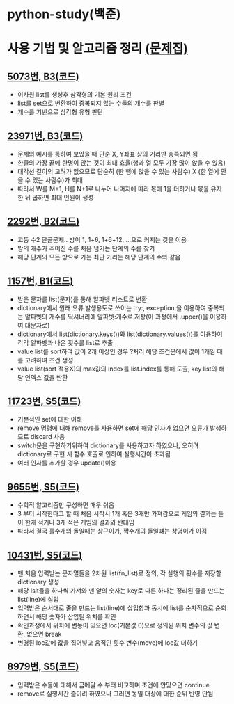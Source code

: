 # python-study(백준)

# 사용 기법 및 알고리즘 정리 [(문제집)](https://www.acmicpc.net/workbook/view/8708)

## [5073번, B3](https://www.acmicpc.net/problem/5073)[(코드)](https://github.com/iodine-oxide/python-study/blob/main/study_code_files/5073.py)
- 이차원 list를 생성후 삼각형의 기본 원리 조건
- list를 set으로 변환하여 중복되지 않는 수들의 개수를 판별
- 개수를 기반으로 삼각형 유형 판단

## [23971번, B3](https://www.acmicpc.net/problem/23971)[(코드)](https://github.com/iodine-oxide/python-study/blob/main/study_code_files/23971.py)
- 문제의 예시를 통하여 보았을 때 단순 X, Y좌표 상의 거리만 충족되면 됨
- 한줄의 가장 끝에 한명이 앉는 것이 최대 효율(행과 열 모두 가장 많이 앉을 수 있음)
- 대각선 길이의 고려가 없으므로 단순히 (한 행에 앉을 수 있는 사람수) X (한 열에 안을 수 있는 사람수)가 최대
- 따라서 W를 M+1, H를 N+1로 나누어 나머지에 따라 몫에 1을 더하거나 몫을 유지한 뒤 곱하면 최대 인원이 생성

## [2292번, B2](https://www.acmicpc.net/problem/2292)[(코드)](https://github.com/iodine-oxide/python-study/blob/main/study_code_files/2292.py)
- 고등 수2 단골문제.. 방이 1, 1+6, 1+6+12, ...으로 커지는 것을 이용
- 방의 개수가 주어진 수를 처음 넘기는 단계의 수를 찾기
- 해당 단계의 모든 방으로 가는 최단 거리는 해당 단계의 수와 같음

## [1157번, B1](https://www.acmicpc.net/problem/1157)[(코드)](https://github.com/iodine-oxide/python-study/blob/main/study_code_files/1157.py)
- 받은 문자를 list(문자)를 통해 알파벳 리스트로 변환
- dictionary에서 원래 오류 발생용도로 쓰이는 try:, exception:을 이용하여 중복되는 알파벳의 개수를 딕셔너리에 알파벳:개수로 저장(이 과정에서 .upper()을 이용하여 대문자로)
- dictionary에서 list(dictionary.keys())와 list(dictionary.values())를 이용하여 각각 알파벳과 나온 횟수를 list로 추출
- value list를 sort하여 값이 2개 이상인 경우 ?처리 해당 조건문에서 값이 1개일 때를 고려하여 조건 생성
- value list(sort 적용X)의 max값의 index를 list.index를 통해 도출, key list의 해당 인덱스 값을 반환

## [11723번, S5](https://www.acmicpc.net/problem/11723)[(코드)](https://github.com/iodine-oxide/python-study/blob/main/study_code_files/11723.py)
- 기본적인 set에 대한 이해
- remove 명령에 대해 remove를 사용하면 set에 해당 인자가 없으면 오류가 발생하므로 discard 사용
- switch문을 구현하기위하여 dictionary를 사용하고자 하였으나, 오히려 dictionary로 구현 시 함수 호출로 인하여 실행시간이 초과됨
- 여러 인자를 추가할 경우 update()이용

## [9655번, S5](https://www.acmicpc.net/problem/9655)[(코드)](https://github.com/iodine-oxide/python-study/blob/main/study_code_files/9655.py)
- 수학적 알고리즘만 구성하면 매우 쉬움
- 3 부터 시작한다고 할 때 처음 시작시 1개 혹은 3개만 가져감으로 게임의 결과는 돌이 한개 적거나 3개 적은 게임의 결과와 반대임
- 따라서 결국 홀수개의 돌일때는 상근이가, 짝수개의 돌일떄는 창영이가 이김

## [10431번, S5](https://www.acmicpc.net/problem/10431)[(코드)](https://github.com/iodine-oxide/python-study/blob/main/study_code_files/10431.py)
- 맨 처음 입력받는 문자열들을 2차원 list(fn_list)로 정의, 각 실행의 횟수를 저장할 dictionary 생성
- 해당 lsit들을 하나씩 가져와 맨 앞의 숫자는 key로 다른 하나는 정리된 줄을 만드는 list(line)에 삽입
- 입력받은 순서대로 줄을 만드는 list(line)에 삽입함과 동시에 list를 순차적으로 순회하면서 해당 숫자가 삽입될 위치를 확인
- 확인과정에서 위치에 변동이 있으면 loc(기본값 0)으로 정의된 위치 변수의 값 변환, 없으면 break
- 변경된 loc값에 값을 집어넣고 움직인 횟수 변수(move)에 loc값 더하기

## [8979번, S5](https://www.acmicpc.net/problem/8979)[(코드)](https://github.com/iodine-oxide/python-study/blob/main/study_code_files/8979.py)
- 입력받은 수들에 대해서 금메달 수 부터 비교하며 조건에 안맞으면 continue
- remove로 실행시간 줄이려 하였으나 그러면 동일 대상에 대한 순위 반영 안됨
